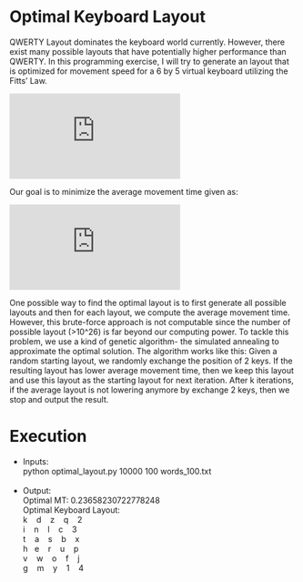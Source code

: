 # Optimal Keyboard Layout

QWERTY Layout dominates the keyboard world currently. However, there exist many possible
layouts that have potentially higher performance than QWERTY. In this programming exercise, I will try to generate an layout that is optimized for movement speed for a 6 by 5 virtual keyboard utilizing the Fitts’ Law.

![equation](http://latex.codecogs.com/gif.latex?%24%24MT_%7Bij%7D%20%3D%20a%20+%20b%20log_2%28D_%7Bij%7D/W_%7Bij%7D%20+1%29%24%24)

Our goal is to minimize the average movement time given as:

![equation](http://latex.codecogs.com/gif.latex?%24%24t%20%3D%20%5Csum_%7Bi%3D1%7D%5E%7BN%7D%5Csum_%7Bj%3D1%7D%5E%7BN%7DP_%7Bij%7DMT_%7Bij%7D%24%24)

One possible way to find the optimal layout is to first generate all possible layouts and then for
each layout, we compute the average movement time. However, this
brute-force approach is not computable since the number of possible layout (>10^26) is far
beyond our computing power. To tackle this problem, we use a kind of genetic algorithm- the
simulated annealing to approximate the optimal solution. The algorithm works like this:
Given a random starting layout, we randomly exchange the position of 2 keys. If the resulting
layout has lower average movement time, then we keep this layout and use this layout as the
starting layout for next iteration. After k iterations, if the average layout is not lowering anymore
by exchange 2 keys, then we stop and output the result.

# Execution

* Inputs:</br>
python optimal_layout.py 10000 100 words_100.txt
</br></br>
* Output:</br>
Optimal MT: 0.23658230722778248</br>Optimal Keyboard Layout:</br>k &nbsp;&nbsp; d &nbsp;&nbsp; z &nbsp;&nbsp; q &nbsp;&nbsp; 2</br>i &nbsp;&nbsp; n &nbsp;&nbsp; l &nbsp;&nbsp; c &nbsp;&nbsp; 3</br>t &nbsp;&nbsp; a &nbsp;&nbsp; s &nbsp;&nbsp; b &nbsp;&nbsp; x</br>h&nbsp;&nbsp; e &nbsp;&nbsp; r &nbsp;&nbsp; u &nbsp;&nbsp; p</br>v &nbsp;&nbsp; w &nbsp;&nbsp; o &nbsp;&nbsp; f &nbsp;&nbsp; j</br>g &nbsp;&nbsp; m &nbsp;&nbsp; y &nbsp;&nbsp; 1 &nbsp;&nbsp; 4
